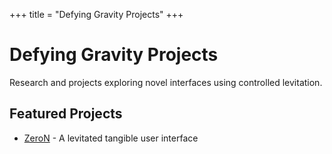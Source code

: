 +++
title = "Defying Gravity Projects"
+++

# Defying Gravity Projects

Research and projects exploring novel interfaces using controlled levitation.

## Featured Projects

* [ZeroN](/projects/defying-gravity/zeron/) - A levitated tangible user interface